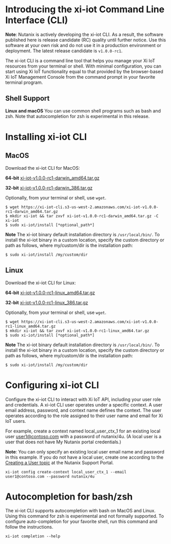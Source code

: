 # Introducing the xi-iot Command Line Interface (CLI)

**Note**: Nutanix is actively developing the xi-iot CLI. As a result, the software published here is release candidate (RC) quality until further notice. 
Use this software at your own risk and do not use it in a production environment or deployment. The latest release candidate is `v1.0.0-rc1`.

The xi-iot CLI is a command line tool that helps you manage your Xi IoT resources from your terminal or shell. With minimal 
configuration, you can start using Xi IoT functionality equal to that provided by the browser-based Xi IoT Management 
Console from the command prompt in your favorite terminal program.

## Shell Support
**Linux and macOS** You can use common shell programs such as bash and zsh.
Note that autocompletion for zsh is experimental in this release.

# Installing xi-iot CLI
## MacOS
Download the xi-iot CLI for MacOS:

**64-bit**
[xi-iot-v1.0.0-rc1-darwin_amd64.tar.gz](https://xi-iot-cli.s3-us-west-2.amazonaws.com/xi-iot-v1.0.0-rc1-darwin_amd64.tar.gz)

**32-bit**
[xi-iot-v1.0.0-rc1-darwin_386.tar.gz](https://xi-iot-cli.s3-us-west-2.amazonaws.com/xi-iot-v1.0.0-rc1-darwin_386.tar.gz)

Optionally, from your terminal or shell, use `wget`.
```
$ wget https://xi-iot-cli.s3-us-west-2.amazonaws.com/xi-iot-v1.0.0-rc1-darwin_amd64.tar.gz
$ mkdir xi-iot && tar zxvf xi-iot-v1.0.0-rc1-darwin_amd64.tar.gz -C xi-iot
$ sudo xi-iot/install [*optional_path*]
```

**Note** The xi-iot binary default installation directory is `/usr/local/bin/`. 
To install the xi-iot binary in a custom location, specify the custom directory or path as follows, where
my/custom/dir is the installation path:
```
$ sudo xi-iot/install /my/custom/dir
```

## Linux
Download the xi-iot CLI for Linux:

**64-bit**
[xi-iot-v1.0.0-rc1-linux_amd64.tar.gz](https://xi-iot-cli.s3-us-west-2.amazonaws.com/xi-iot-v1.0.0-rc1-linux_amd64.tar.gz)

**32-bit**
[xi-iot-v1.0.0-rc1-linux_386.tar.gz](https://xi-iot-cli.s3-us-west-2.amazonaws.com/xi-iot-v1.0.0-rc1-linux_386.tar.gz)

Optionally, from your terminal or shell, use `wget`.
```
$ wget https://xi-iot-cli.s3-us-west-2.amazonaws.com/xi-iot-v1.0.0-rc1-linux_amd64.tar.gz
$ mkdir xi-iot && tar zxvf xi-iot-v1.0.0-rc1-linux_amd64.tar.gz
$ sudo xi-iot/install [*optional_path*]
```

**Note** The xi-iot binary default installation directory is `/usr/local/bin/`. 
To install the xi-iot binary in a custom location, specify the custom directory or path as follows, where
my/custom/dir is the installation path:
```
$ sudo xi-iot/install /my/custom/dir
```

# Configuring xi-iot CLI
Configure the xi-iot CLI to interact with Xi IoT API, including your user role and credentials.
A xi-iot CLI user operates under a specific context. A user email address, password, and context name defines the context.
The user operates according to the role assigned to their user name and email for Xi IoT users. 

For example, create a context named local_user_ctx_1 for an existing local user user1@contoso.com with a password of nutanix/4u.
(A local user is a user that does not have My Nutanix portal credentials.) 

**Note**: You can only specify an existing local user email name and password in this example. 
If you do not have a local user, create one according to the [Creating a User topic](https://portal.nutanix.com/#/page/docs/details?targetId=Xi-IoT-Infra-Admin-Guide:edg-iot-add-users-t.html) at the Nutanix Support Portal.

```
xi-iot config create-context local_user_ctx_1 --email user1@contoso.com --password nutanix/4u
```


# Autocompletion for bash/zsh
The xi-iot CLI supports autocompletion with bash on MacOS and Linux. Using this command for zsh is experimental and not formally supported.
To configure auto-completion for your favorite shell, run this command and follow the instructions.
```
xi-iot completion --help
```
